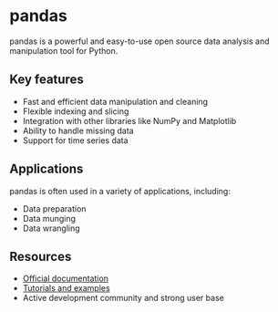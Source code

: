 # pandas

pandas is a powerful and easy-to-use open source data analysis and manipulation tool for Python.

## Key features

- Fast and efficient data manipulation and cleaning
- Flexible indexing and slicing
- Integration with other libraries like NumPy and Matplotlib
- Ability to handle missing data
- Support for time series data

## Applications

pandas is often used in a variety of applications, including:

- Data preparation
- Data munging
- Data wrangling

## Resources

- [Official documentation](https://pandas.pydata.org/docs/)
- [Tutorials and examples](https://pandas.pydata.org/docs/getting_started/index.html)
- Active development community and strong user base
